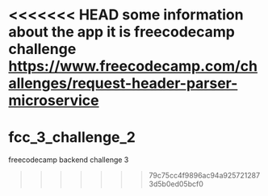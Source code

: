 <<<<<<< HEAD
some information about the app
it is freecodecamp challenge
https://www.freecodecamp.com/challenges/request-header-parser-microservice
=======
# fcc_3_challenge_2
freecodecamp backend challenge 3
>>>>>>> 79c75cc4f9896ac94a9257212873d5b0ed05bcf0
